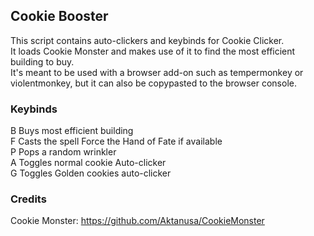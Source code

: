 ## Cookie Booster
This script contains auto-clickers and keybinds for Cookie Clicker.<br/>
It loads Cookie Monster and makes use of it to find the most efficient building to buy.<br/>
It's meant to be used with a browser add-on such as tempermonkey or violentmonkey, but it can also be copypasted to the browser console.<br/>

### Keybinds
B   Buys most efficient building<br/>
F   Casts the spell Force the Hand of Fate if available<br/>
P   Pops a random wrinkler<br/>
A   Toggles normal cookie Auto-clicker<br/>
G   Toggles Golden cookies auto-clicker

### Credits
Cookie Monster: https://github.com/Aktanusa/CookieMonster